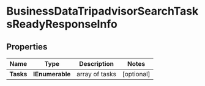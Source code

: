 # BusinessDataTripadvisorSearchTasksReadyResponseInfo


## Properties

| Name | Type | Description | Notes |
|------------ | ------------- | ------------- | -------------|
**Tasks** | **IEnumerable<BusinessDataTripadvisorSearchTasksReadyTaskInfo>** | array of tasks |[optional]|